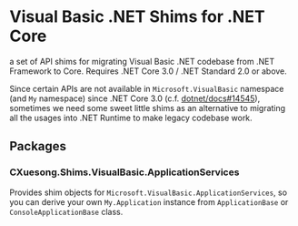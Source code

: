 # Visual Basic .NET Shims for .NET Core

a set of API shims for migrating Visual Basic .NET codebase from .NET Framework to Core. Requires .NET Core 3.0 / .NET Standard 2.0 or above.

Since certain APIs are not available in `Microsoft.VisualBasic` namespace (and `My` namespace) since .NET Core 3.0 (c.f. [dotnet/docs#14545](https://github.com/dotnet/docs/issues/14545)), sometimes we need some sweet little shims as an alternative to migrating all the usages into .NET Runtime to make legacy codebase work.

## Packages

### CXuesong.Shims.VisualBasic.ApplicationServices

Provides shim objects for `Microsoft.VisualBasic.ApplicationServices`, so you can derive your own `My.Application` instance from `ApplicationBase` or `ConsoleApplicationBase` class.

